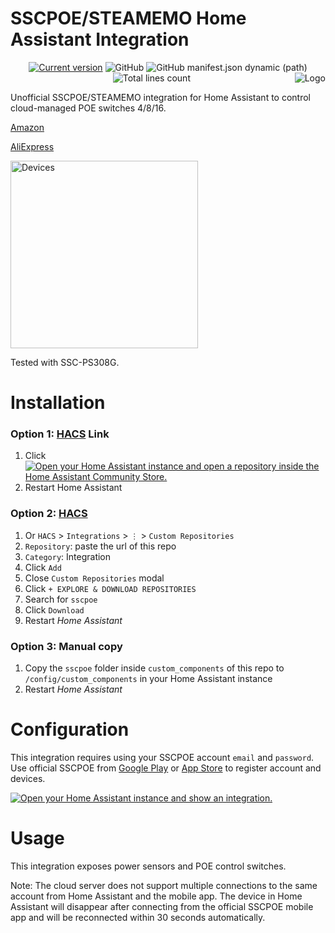 # SSCPOE/STEAMEMO Home Assistant Integration

<p align="center">
  <a href="https://github.com/slydiman/sscpoe/releases"><img src="https://img.shields.io/github/v/release/slydiman/sscpoe?display_name=tag&include_prereleases&sort=semver" alt="Current version"></a>
  <img alt="GitHub" src="https://img.shields.io/github/license/slydiman/sscpoe">
  <img alt="GitHub manifest.json dynamic (path)" src="https://img.shields.io/github/manifest-json/requirements/slydiman/sscpoe%2Fmain%2Fcustom_components%2Fsscpoe?label=requirements">
  <img alt="Total lines count" src="https://tokei.rs/b1/github/slydiman/sscpoe"
</p>

<img align="right" src="https://github.com/slydiman/sscpoe/blob/main/logo.png?raw=true" alt="Logo"/>

Unofficial SSCPOE/STEAMEMO integration for Home Assistant to control cloud-managed POE switches 4/8/16.

[Amazon](https://www.amazon.com/stores/STEAMEMO/page/77A8B3BC-CC6D-49F8-B191-49E312082D49)

[AliExpress](https://aliexpress.com/item/32849723315.html)

<img src="https://github.com/slydiman/sscpoe/blob/main/devices.png?raw=true" width="300" alt="Devices"/>

Tested with SSC-PS308G.

# Installation

### Option 1: [HACS](https://hacs.xyz/) Link

1. Click [![Open your Home Assistant instance and open a repository inside the Home Assistant Community Store.](https://my.home-assistant.io/badges/hacs_repository.svg)](https://my.home-assistant.io/redirect/hacs_repository/?owner=slydiman&repository=https%3A%2F%2Fgithub.com%2Fslydiman%2Fsscpoe&category=Integration)
2. Restart Home Assistant

### Option 2: [HACS](https://hacs.xyz/)

1. Or `HACS` > `Integrations` > `⋮` > `Custom Repositories`
2. `Repository`: paste the url of this repo
3. `Category`: Integration
4. Click `Add`
5. Close `Custom Repositories` modal
6. Click `+ EXPLORE & DOWNLOAD REPOSITORIES`
7. Search for `sscpoe`
8. Click `Download`
9. Restart _Home Assistant_

### Option 3: Manual copy

1. Copy the `sscpoe` folder inside `custom_components` of this repo to `/config/custom_components` in your Home Assistant instance
2. Restart _Home Assistant_

# Configuration

This integration requires using your SSCPOE account `email` and `password`. Use official SSCPOE from [Google Play](https://play.google.com/store/apps/details?id=com.sscee.app.sscpoe) or [App Store](https://apps.apple.com/us/app/sscpoe/id1555401398) to register account and devices.

[![Open your Home Assistant instance and show an integration.](https://my.home-assistant.io/badges/integration.svg)](https://my.home-assistant.io/redirect/integration/?domain=sscpoe)

# Usage

This integration exposes power sensors and POE control switches. 

Note: The cloud server does not support multiple connections to the same account from Home Assistant and the mobile app. The device in Home Assistant will disappear after connecting from the official SSCPOE mobile app and will be reconnected within 30 seconds automatically.

